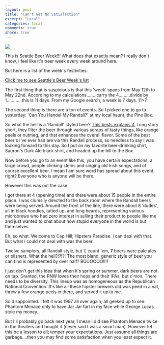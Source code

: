 ```yaml
---
layout: post
title: "Can't Get No Satisfaction"
excerpt: "Local"
categories: local
comments: true
share: true
---
```


![](https://cdn.meme.am/instances/500x/66216291.jpg)


This is Seattle Beer Week!!! What does that exactly mean? I really don't know, I feel like it's beer week every week around here. 

But here is a list of the week's festivities:

[Click me to see Seattle's Beer Week's list](http://www.seattlebeerweek.com/)


The first thing that is suspicious is that this 'week' spans from May 12th to May 22nd. According to my calculations........carry the 4.........divide by 1............this is 11 days. From my Google search, a week is 7 days. 11>7.

The second thing is there are a ton of events. So I picked one to go to yesterday: 'Can You Handel My Randall?' at my local haunt, the Pine Box.

So what the hell is a 'Randall' styled beer? [This bests explains it.](http://www.hoppytrailsbeernews.com/beer-trivia/what-is-a-randall/) Long story short, they filter the beer through various scraps of tasty things, like orange peels or nutmeg, and that enhances the overall flavor. Some of the best beer's I've ever had are via this Randall process, so needless to say I was looking forward to this day. So I put on my favorite beer-drinking shirt, Sauron's Dark Ale black shirt, and headed up the hill to the Box.

Now before you go to an event like this, you have certain expectations; a large crowd, people clinking steins and singing old Irish songs, and of course excellent beer. I mean I am sure word has spread about this event, right? Everyone who is anyone will be there.

However this was not the case.

I got there at 4 (opening time) and there were about 15 people in the entire place. I was clumsily directed to the back room where the Randall beers were being served. Around the front of the line, there were about 8 'dudes', all in black hoodies, tatted up, and long beards, representing various microbrews who had zero interest in selling their product to people like me and just wanted to chat about how stupid everyone in the world is but themselves. 

Eh, so what. Welcome to Cap Hill; Hipsters Paradise. I can deal with that. But what I could not deal with was the beer.

Twelve samplers, all Randall style, but 7, count 'em, **7** beers were pale ales or pilsners. What the hell?!?!?! The most bland, generic style of beer you can find is represented by over half? BOOOOOO!!!! 

I just don't get this idea that when it's spring or summer, dark beers are not on tap. Granted, the PNW loves their hops and their IPAs, but c'mon. There needs to be diversity. This lineup was as homogeneous as the Republican National Convention. It's like all these hipster brewers did was peed in a vat, threw a few orange peels in there, and served it up to me. 


So disappointed. I felt it was 1997 all over again; all geeked up to see Phantom Menace only to have Jar Jar fart in my face while George Lucas stole my money. 

But I'll probably go back next year, I mean I did see Phantom Menace twice in the theaters and bought it (never said I was a smart man). However let this be a lesson to all; temper your expectations. Just assume all things are garbage....then you may find some satisfaction when you least expect it.



